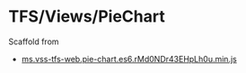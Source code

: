 # TFS/Views/PieChart

Scaffold from

- [ms.vss-tfs-web.pie-chart.es6.rMd0NDr43EHpLh0u.min.js](https://cdn.vsassets.io/ext/ms.vss-tfs-web/pie-chart/ms.vss-tfs-web.pie-chart.es6.rMd0NDr43EHpLh0u.min.js)

